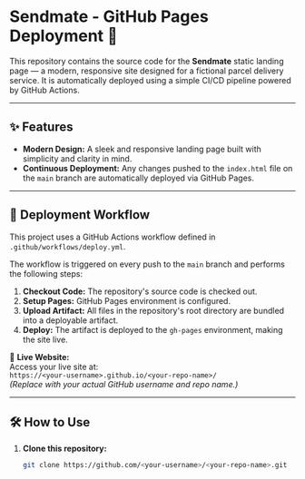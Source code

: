 # Sendmate - GitHub Pages Deployment 🚚

This repository contains the source code for the **Sendmate** static landing page — a modern, responsive site designed for a fictional parcel delivery service. It is automatically deployed using a simple CI/CD pipeline powered by GitHub Actions.

---

## ✨ Features

- **Modern Design:** A sleek and responsive landing page built with simplicity and clarity in mind.
- **Continuous Deployment:** Any changes pushed to the `index.html` file on the `main` branch are automatically deployed via GitHub Pages.

---

## 🚀 Deployment Workflow

This project uses a GitHub Actions workflow defined in `.github/workflows/deploy.yml`.

The workflow is triggered on every push to the `main` branch and performs the following steps:

1. **Checkout Code:** The repository's source code is checked out.
2. **Setup Pages:** GitHub Pages environment is configured.
3. **Upload Artifact:** All files in the repository's root directory are bundled into a deployable artifact.
4. **Deploy:** The artifact is deployed to the `gh-pages` environment, making the site live.

🔗 **Live Website:**  
Access your live site at:  
`https://<your-username>.github.io/<your-repo-name>/`  
*(Replace with your actual GitHub username and repo name.)*

---

## 🛠️ How to Use

1. **Clone this repository:**
   ```bash
   git clone https://github.com/<your-username>/<your-repo-name>.git
